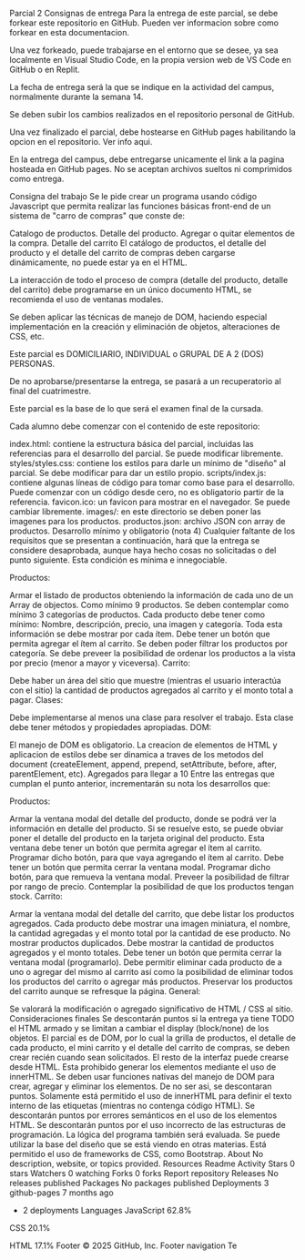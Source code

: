 Parcial 2
Consignas de entrega
Para la entrega de este parcial, se debe forkear este repositorio en GitHub. Pueden ver informacion sobre como forkear en esta documentacion.

Una vez forkeado, puede trabajarse en el entorno que se desee, ya sea localmente en Visual Studio Code, en la propia version web de VS Code en GitHub o en Replit.

La fecha de entrega será la que se indique en la actividad del campus, normalmente durante la semana 14.

Se deben subir los cambios realizados en el repositorio personal de GitHub.

Una vez finalizado el parcial, debe hostearse en GitHub pages habilitando la opcion en el repositorio. Ver info aqui.

En la entrega del campus, debe entregarse unicamente el link a la pagina hosteada en GitHub pages. No se aceptan archivos sueltos ni comprimidos como entrega.

Consigna del trabajo
Se le pide crear un programa usando código Javascript que permita realizar las funciones básicas front-end de un sistema de "carro de compras" que conste de:

Catalogo de productos.
Detalle del producto.
Agregar o quitar elementos de la compra.
Detalle del carrito
El catálogo de productos, el detalle del producto y el detalle del carrito de compras deben cargarse dinámicamente, no puede estar ya en el HTML.

La interacción de todo el proceso de compra (detalle del producto, detalle del carrito) debe programarse en un único documento HTML, se recomienda el uso de ventanas modales.

Se deben aplicar las técnicas de manejo de DOM, haciendo especial implementación en la creación y eliminación de objetos, alteraciones de CSS, etc.

Este parcial es DOMICILIARIO, INDIVIDUAL o GRUPAL DE A 2 (DOS) PERSONAS.

De no aprobarse/presentarse la entrega, se pasará a un recuperatorio al final del cuatrimestre.

Este parcial es la base de lo que será el examen final de la cursada.

Cada alumno debe comenzar con el contenido de este repositorio:

index.html: contiene la estructura básica del parcial, incluidas las referencias para el desarrollo del parcial. Se puede modificar libremente.
styles/styles.css: contiene los estilos para darle un mínimo de "diseño" al parcial. Se debe modificar para dar un estilo propio.
scripts/index.js: contiene algunas líneas de código para tomar como base para el desarrollo. Puede comenzar con un código desde cero, no es obligatorio partir de la referencia.
favicon.ico: un favicon para mostrar en el navegador. Se puede cambiar libremente.
images/: en este directorio se deben poner las imagenes para los productos.
productos.json: archivo JSON con array de productos.
Desarrollo mínimo y obligatorio (nota 4)
Cualquier faltante de los requisitos que se presentan a continuación, hará que la entrega se considere desaprobada, aunque haya hecho cosas no solicitadas o del punto siguiente. Esta condición es mínima e innegociable.

Productos:

Armar el listado de productos obteniendo la información de cada uno de un Array de objectos. Como mínimo 9 productos.
Se deben contemplar como mínimo 3 categorías de productos.
Cada producto debe tener como mínimo: Nombre, descripción, precio, una imagen y categoría. Toda esta información se debe mostrar por cada ítem.
Debe tener un botón que permita agregar el ítem al carrito.
Se deben poder filtrar los productos por categoría.
Se debe preveer la posibilidad de ordenar los productos a la vista por precio (menor a mayor y viceversa).
Carrito:

Debe haber un área del sitio que muestre (mientras el usuario interactúa con el sitio) la cantidad de productos agregados al carrito y el monto total a pagar.
Clases:

Debe implementarse al menos una clase para resolver el trabajo. Esta clase debe tener métodos y propiedades apropiadas.
DOM:

El manejo de DOM es obligatorio. La creacion de elementos de HTML y aplicacion de estilos debe ser dinamica a traves de los metodos del document (createElement, append, prepend, setAttribute, before, after, parentElement, etc).
Agregados para llegar a 10
Entre las entregas que cumplan el punto anterior, incrementarán su nota los desarrollos que:

Productos:

Armar la ventana modal del detalle del producto, donde se podrá ver la información en detalle del producto. Si se resuelve esto, se puede obviar poner el detalle del producto en la tarjeta original del producto.
Esta ventana debe tener un botón que permita agregar el ítem al carrito. Programar dicho botón, para que vaya agregando el ítem al carrito.
Debe tener un botón que permita cerrar la ventana modal. Programar dicho botón, para que remueva la ventana modal.
Preveer la posibilidad de filtrar por rango de precio.
Contemplar la posibilidad de que los productos tengan stock.
Carrito:

Armar la ventana modal del detalle del carrito, que debe listar los productos agregados.
Cada producto debe mostrar una imagen miniatura, el nombre, la cantidad agregadas y el monto total por la cantidad de ese producto.
No mostrar productos duplicados.
Debe mostrar la cantidad de productos agregados y el monto totales.
Debe tener un botón que permita cerrar la ventana modal (programarlo).
Debe permitir eliminar cada producto de a uno o agregar del mismo al carrito así como la posibilidad de eliminar todos los productos del carrito o agregar más productos.
Preservar los productos del carrito aunque se refresque la página.
General:

Se valorará la modificación o agregado significativo de HTML / CSS al sitio.
Consideraciones finales
Se descontarán puntos si la entrega ya tiene TODO el HTML armado y se limitan a cambiar el display (block/none) de los objetos. El parcial es de DOM, por lo cual la grilla de productos, el detalle de cada producto, el mini carrito y el detalle del carrito de compras, se deben crear recién cuando sean solicitados.
El resto de la interfaz puede crearse desde HTML.
Esta prohibido generar los elementos mediante el uso de innerHTML. Se deben usar funciones nativas del manejo de DOM para crear, agregar y eliminar los elementos. De no ser asi, se descontaran puntos.
Solamente está permitido el uso de innerHTML para definir el texto interno de las etiquetas (mientras no contenga código HTML).
Se descontarán puntos por errores semánticos en el uso de los elementos HTML.
Se descontarán puntos por el uso incorrecto de las estructuras de programación.
La lógica del programa también será evaluada.
Se puede utilizar la base del diseño que se está viendo en otras materias.
Está permitido el uso de frameworks de CSS, como Bootstrap.
About
No description, website, or topics provided.
Resources
 Readme
 Activity
Stars
 0 stars
Watchers
 0 watching
Forks
 0 forks
Report repository
Releases
No releases published
Packages
No packages published
Deployments
3
 github-pages 7 months ago
+ 2 deployments
Languages
JavaScript
62.8%
 
CSS
20.1%
 
HTML
17.1%
Footer
© 2025 GitHub, Inc.
Footer navigation
Te

